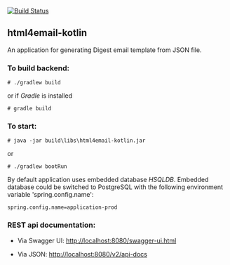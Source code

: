 [![Build Status](https://drone.io/github.com/oneils/html4email/status.png)](https://drone.io/github.com/oneils/html4email/latest)

## html4email-kotlin  ##
An application for generating Digest email template from JSON file.


### To build backend:  ###

    # ./gradlew build

or if _Gradle_ is installed

    # gradle build

### To start:  ###

    # java -jar build\libs\html4email-kotlin.jar

or

    # ./gradlew bootRun


By default application uses embedded database *HSQLDB*. Embedded database could be switched to PostgreSQL with the
following environment variable 'spring.config.name':
 ```
 spring.config.name=application-prod
 ```

### REST api documentation: ###

* Via Swagger UI:
<http://localhost:8080/swagger-ui.html>

* Via JSON:
<http://localhost:8080/v2/api-docs>
